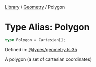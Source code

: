 <!-- markdownlint-disable -->
<!-- cspell: disable -->
[Library](../index.md) / [Geometry](./index.md) / Polygon

# Type Alias: Polygon

```ts
type Polygon = Cartesian[];
```

Defined in: [@types/geometry.ts:35](https://github.com/technobuddha/library/blob/main/src/@types/geometry.ts#L35)

A polygon (a set of cartesian coordinates)

